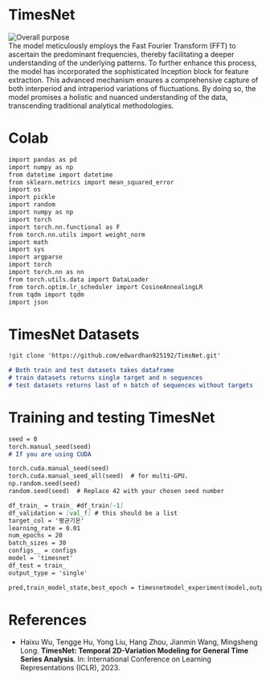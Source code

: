# TimesNet 
![Overall purpose](https://github.com/edwardhan925192/Project3/assets/127165920/d1fb6548-e819-4ece-ba9e-e3922bba8c3e)  
The model meticulously employs the Fast Fourier Transform (FFT) to ascertain the predominant frequencies, thereby facilitating a deeper understanding of the underlying patterns. To further enhance this process, the model has incorporated the sophisticated Inception block for feature extraction. This advanced mechanism ensures a comprehensive capture of both interperiod and intraperiod variations of fluctuations. By doing so, the model promises a holistic and nuanced understanding of the data, transcending traditional analytical methodologies.

# Colab
```markdown
import pandas as pd
import numpy as np
from datetime import datetime
from sklearn.metrics import mean_squared_error
import os
import pickle
import random
import numpy as np
import torch
import torch.nn.functional as F
from torch.nn.utils import weight_norm
import math
import sys
import argparse
import torch
import torch.nn as nn
from torch.utils.data import DataLoader
from torch.optim.lr_scheduler import CosineAnnealingLR
from tqdm import tqdm
import json
```

# TimesNet Datasets
```markdown
!git clone 'https://github.com/edwardhan925192/TimsNet.git'

# Both train and test datasets takes dataframe
# train datasets returns single target and n sequences
# test datasets returns last of n batch of sequences without targets
```
# Training and testing TimesNet
```markdown
seed = 0
torch.manual_seed(seed)
# If you are using CUDA

torch.cuda.manual_seed(seed)
torch.cuda.manual_seed_all(seed)  # for multi-GPU.
np.random.seed(seed)
random.seed(seed)  # Replace 42 with your chosen seed number

df_train_ = train_ #df_train[-1]
df_validation = [val_f] # this should be a list
target_col = '평균기온'
learning_rate = 0.01
num_epochs = 20 
batch_sizes = 30
configs__ = configs
model = 'timesnet'
df_test = train_
output_type = 'single'

pred,train_model_state,best_epoch = timesnetmodel_experiment(model,output_type,df_train_, df_validation, df_test, target_col, learning_rate, num_epochs, batch_sizes, configs)
```
# References 
- Haixu Wu, Tengge Hu, Yong Liu, Hang Zhou, Jianmin Wang, Mingsheng Long. **TimesNet: Temporal 2D-Variation Modeling for General Time Series Analysis**. In: International Conference on Learning Representations (ICLR), 2023.  


